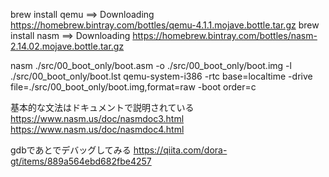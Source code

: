 brew install qemu
==> Downloading https://homebrew.bintray.com/bottles/qemu-4.1.1.mojave.bottle.tar.gz
brew install nasm
==> Downloading https://homebrew.bintray.com/bottles/nasm-2.14.02.mojave.bottle.tar.gz

nasm ./src/00_boot_only/boot.asm -o ./src/00_boot_only/boot.img -l ./src/00_boot_only/boot.lst
qemu-system-i386 -rtc base=localtime -drive file=./src/00_boot_only/boot.img,format=raw -boot order=c

基本的な文法はドキュメントで説明されている
https://www.nasm.us/doc/nasmdoc3.html
https://www.nasm.us/doc/nasmdoc4.html

gdbであとでデバッグしてみる
https://qiita.com/dora-gt/items/889a564ebd682fbe4257
